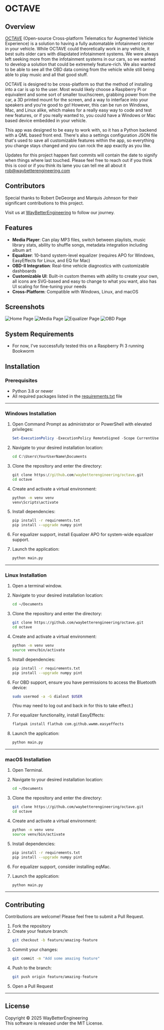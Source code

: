 # OCTAVE

## Overview
[OCTAVE](https://octave.waybetterengineering.com/) (Open-source Cross-platform Telematics for Augmented Vehicle Experience) is a solution to having a fully automatable infotainment center in your vehicle. While OCTAVE could theoretically work in any vehicle, it best suits older cars with dilapidated infotainment systems. We were always left seeking more from the infotainment systems in our cars, so we wanted to develop a solution that could be extremely feature-rich. We also wanted to be able to see all the OBD data coming from the vehicle while still being able to play music and all that good stuff.

OCTAVE is designed to be cross-platform so that the method of installing into a car is up to the user. Most would likely choose a Raspberry Pi or equivalent and some sort of smaller touchscreen, grabbing power from the car, a 3D printed mount for the screen, and a way to interface into your speakers and you're good to go! However, this can be run on Windows, Mac, and Linux alike, which makes for a really easy way to code and test new features, or if you really wanted to, you could have a Windows or Mac based device embedded in your vehicle.

This app was designed to be easy to work with, so it has a Python backend with a QML based front end. There's also a settings configuration JSON file that's used to save all customizable features within the app, so everything you change stays changed and you can rock the app exactly as you like.

Updates for this project happen fast commits will contain the date to signify when things where last touched. Please feel free to reach out if you think this is cool or if you think its lame you can tell me all about it rob@waybetterengineering.com

## Contributors
Special thanks to Robert DeGeorge and Marquis Johnson for their significant contributions to this project.

Visit us at [WayBetterEngineering](https://www.waybetterengineering.com/) to follow our journey.

## Features
- **Media Player**: Can play MP3 files, switch between playlists, music library stats, ability to shuffle songs, metadata integration including album art
- **Equalizer**: 10-band system-level equalizer (requires APO for Windows, EasyEffects for Linux, and EQ for Mac)
- **OBD-II Integration**: Real-time vehicle diagnostics with customizable dashboards
- **Customizable UI**: Built-in custom themes with ability to create your own, all icons are SVG-based and easy to change to what you want, also has UI scaling for fine-tuning your needs
- **Cross-Platform**: Compatible with Windows, Linux, and macOS

## Screenshots
![Home Page](frontend/assets/readme/home_page.png)
![Media Page](frontend/assets/readme/media_room.png)
![Equalizer Page](frontend/assets/readme/equalizer_page.png)
![OBD Page](frontend/assets/readme/obd_page.png)

## System Requirements
- For now, I've successfully tested this on a Raspberry Pi 3 running Bookworm

## Installation

### Prerequisites
- Python 3.8 or newer
- All required packages listed in the [requirements.txt](requirements.txt) file

---

### Windows Installation

1. Open Command Prompt as administrator or PowerShell with elevated privileges:
   ```powershell
   Set-ExecutionPolicy -ExecutionPolicy RemoteSigned -Scope CurrentUser
   ```

2. Navigate to your desired installation location:
   ```cmd
   cd C:\Users\YourUserName\Documents
   ```

3. Clone the repository and enter the directory:
   ```cmd
   git clone https://github.com/waybetterengineering/octave.git
   cd octave
   ```

4. Create and activate a virtual environment:
   ```cmd
   python -m venv venv
   venv\Scripts\activate
   ```

5. Install dependencies:
   ```cmd
   pip install -r requirements.txt
   pip install --upgrade numpy pint
   ```

6. For equalizer support, install Equalizer APO for system-wide equalizer support.

7. Launch the application:
   ```cmd
   python main.py
   ```

---

### Linux Installation

1. Open a terminal window.

2. Navigate to your desired installation location:
   ```bash
   cd ~/Documents
   ```

3. Clone the repository and enter the directory:
   ```bash
   git clone https://github.com/waybetterengineering/octave.git
   cd octave
   ```

4. Create and activate a virtual environment:
   ```bash
   python -m venv venv
   source venv/bin/activate
   ```

5. Install dependencies:
   ```bash
   pip install -r requirements.txt
   pip install --upgrade numpy pint
   ```

6. For OBD support, ensure you have permissions to access the Bluetooth device:
   ```bash
   sudo usermod -a -G dialout $USER
   ```
   (You may need to log out and back in for this to take effect.)

7. For equalizer functionality, install EasyEffects:
   ```bash
   flatpak install flathub com.github.wwmm.easyeffects
   ```

8. Launch the application:
   ```bash
   python main.py
   ```

---

### macOS Installation

1. Open Terminal.

2. Navigate to your desired installation location:
   ```bash
   cd ~/Documents
   ```

3. Clone the repository and enter the directory:
   ```bash
   git clone https://github.com/waybetterengineering/octave.git
   cd octave
   ```

4. Create and activate a virtual environment:
   ```bash
   python -m venv venv
   source venv/bin/activate
   ```

5. Install dependencies:
   ```bash
   pip install -r requirements.txt
   pip install --upgrade numpy pint
   ```

6. For equalizer support, consider installing eqMac.

7. Launch the application:
   ```bash
   python main.py
   ```

---

## Contributing
Contributions are welcome! Please feel free to submit a Pull Request.

1. Fork the repository  
2. Create your feature branch:  
   ```bash
   git checkout -b feature/amazing-feature
   ```
3. Commit your changes:  
   ```bash
   git commit -m "Add some amazing feature"
   ```
4. Push to the branch:  
   ```bash
   git push origin feature/amazing-feature
   ```
5. Open a Pull Request  

---


## License
Copyright © 2025 WayBetterEngineering  
This software is released under the MIT License.
